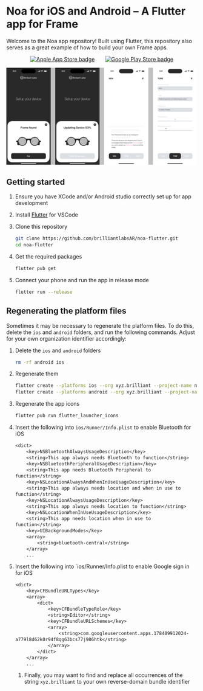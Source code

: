 # Noa for iOS and Android – A Flutter app for Frame

Welcome to the Noa app repository! Built using Flutter, this repository also serves as a great example of how to build your own Frame apps.

<p style="text-align: center;"><a href="https://apps.apple.com/us/app/noa-for-frame/id6482980023"><img src="https://upload.wikimedia.org/wikipedia/commons/3/3c/Download_on_the_App_Store_Badge.svg" alt="Apple App Store badge" width="125"/></a>&nbsp;&nbsp;&nbsp;&nbsp;&nbsp;&nbsp;&nbsp;<a href="https://play.google.com/store/apps/details?id=xyz.brilliant.argpt"><img src="https://upload.wikimedia.org/wikipedia/commons/7/78/Google_Play_Store_badge_EN.svg" alt="Google Play Store badge" width="125"/></a></p>

![Noa screenshots](/docs/screenshots.png)

## Getting started

1. Ensure you have XCode and/or Android studio correctly set up for app development

1. Install [Flutter](https://docs.flutter.dev/get-started/install) for VSCode

1. Clone this repository

    ```sh
    git clone https://github.com/brilliantlabsAR/noa-flutter.git
    cd noa-flutter
    ```

1. Get the required packages

    ```sh
    flutter pub get
    ```

1. Connect your phone and run the app in release mode

    ```sh
    flutter run --release
    ```

## Regenerating the platform files

Sometimes it may be necessary to regenerate the platform files. To do this, delete the `ios` and `android` folders, and run the following commands. Adjust for your own organization identifier accordingly:

1. Delete the `ios` and `android` folders

    ```sh
    rm -rf android ios
    ```

1. Regenerate them

    ```sh
    flutter create --platforms ios --org xyz.brilliant --project-name noa .
    flutter create --platforms android --org xyz.brilliant --project-name noa .
    ```

1. Regenerate the app icons

    ```sh
    flutter pub run flutter_launcher_icons
    ```
    
1. Insert the following into `ios/Runner/Info.plist` to enable Bluetooth for iOS

    ```
    <dict>
        <key>NSBluetoothAlwaysUsageDescription</key>
        <string>This app always needs Bluetooth to function</string>
        <key>NSBluetoothPeripheralUsageDescription</key>
        <string>This app needs Bluetooth Peripheral to function</string>
        <key>NSLocationAlwaysAndWhenInUseUsageDescription</key>
        <string>This app always needs location and when in use to function</string>
        <key>NSLocationAlwaysUsageDescription</key>
        <string>This app always needs location to function</string>
        <key>NSLocationWhenInUseUsageDescription</key>
        <string>This app needs location when in use to function</string>
        <key>UIBackgroundModes</key>
        <array>
            <string>bluetooth-central</string>
        </array>
        ...
    ```

1. Insert the following into `ios/Runner/Info.plist to enable Google sign in for iOS

    ```
    <dict>
        <key>CFBundleURLTypes</key>
        <array>
            <dict>
                <key>CFBundleTypeRole</key>
                <string>Editor</string>
                <key>CFBundleURLSchemes</key>
                <array>
                    <string>com.googleusercontent.apps.178409912024-a779l8d62k0r94f8qg63bcs77j986htk</string>
                </array>
            </dict>
        </array>
        ...
    ```

    1. Finally, you may want to find and replace all occurrences of the string `xyz.brilliant` to your own reverse-domain bundle identifier
